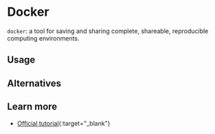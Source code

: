 # Docker

`docker`: a tool for saving and sharing complete, shareable, reproducible computing environments.

## Usage

## Alternatives

## Learn more

* [Official tutorial](https://docker-curriculum.com/){:target="_blank"}
